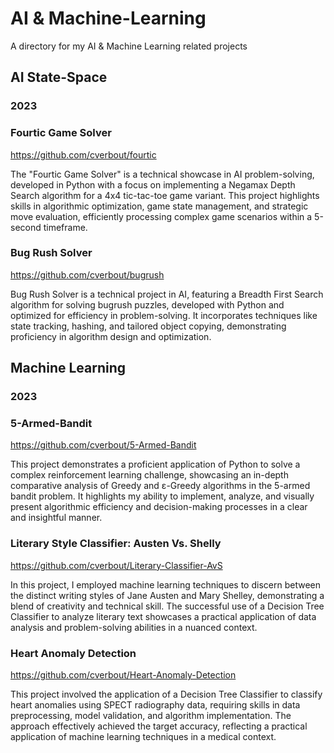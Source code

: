 # AI & Machine-Learning
A directory for my AI & Machine Learning related projects

## AI State-Space

### 2023

### Fourtic Game Solver
https://github.com/cverbout/fourtic

The "Fourtic Game Solver" is a technical showcase in AI problem-solving, developed in Python with a focus on implementing a Negamax Depth Search algorithm for a 4x4 tic-tac-toe game variant. This project highlights skills in algorithmic optimization, game state management, and strategic move evaluation, efficiently processing complex game scenarios within a 5-second timeframe.

### Bug Rush Solver
https://github.com/cverbout/bugrush

Bug Rush Solver is a technical project in AI, featuring a Breadth First Search algorithm for solving bugrush puzzles, developed with Python and optimized for efficiency in problem-solving. It incorporates techniques like state tracking, hashing, and tailored object copying, demonstrating proficiency in algorithm design and optimization.

## Machine Learning

### 2023

### 5-Armed-Bandit 
https://github.com/cverbout/5-Armed-Bandit

This project demonstrates a proficient application of Python to solve a complex reinforcement learning challenge, showcasing an in-depth comparative analysis of Greedy and ε-Greedy algorithms in the 5-armed bandit problem. It highlights my ability to implement, analyze, and visually present algorithmic efficiency and decision-making processes in a clear and insightful manner.

### Literary Style Classifier: Austen Vs. Shelly 
https://github.com/cverbout/Literary-Classifier-AvS

In this project, I employed machine learning techniques to discern between the distinct writing styles of Jane Austen and Mary Shelley, demonstrating a blend of creativity and technical skill. The successful use of a Decision Tree Classifier to analyze literary text showcases a practical application of data analysis and problem-solving abilities in a nuanced context.

### Heart Anomaly Detection 
https://github.com/cverbout/Heart-Anomaly-Detection

This project involved the application of a Decision Tree Classifier to classify heart anomalies using SPECT radiography data, requiring skills in data preprocessing, model validation, and algorithm implementation. The approach effectively achieved the target accuracy, reflecting a practical application of machine learning techniques in a medical context.
